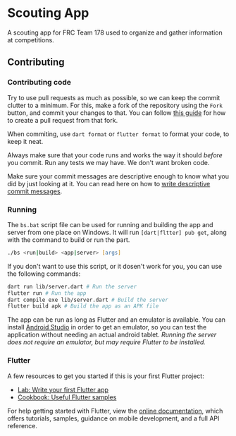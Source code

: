 # Scouting App

A scouting app for FRC Team 178 used to organize and gather information at competitions.

## Contributing

### Contributing code

Try to use pull requests as much as possible, so we can keep the commit clutter to a minimum. For this, make a fork of the repository using the `Fork` button, and commit your changes to that. You can follow [this guide](https://docs.github.com/en/pull-requests/collaborating-with-pull-requests/proposing-changes-to-your-work-with-pull-requests/creating-a-pull-request-from-a-fork) for how to create a pull request from that fork.

When commiting, use `dart format` or `flutter format` to format your code, to keep it neat.

Always make sure that your code runs and works the way it should *before* you commit. Run any tests we may have. We don't want broken code.

Make sure your commit messages are descriptive enough to know what you did by just looking at it. You can read here on how to [write descriptive commit messages](https://cbea.ms/git-commit/).

### Running

The `bs.bat` script file can be used for running and building the app and server from one place on Windows. It will run `[dart|fltter] pub get`, along with the command to build or run the part.
```zsh
./bs <run|build> <app|server> [args]
```

If you don't want to use this script, or it dosen't work for you, you can use the following commands:
```zsh
dart run lib/server.dart # Run the server
flutter run # Run the app
dart compile exe lib/server.dart # Build the server
flutter build apk # Build the app as an APK file
```

The app can be run as long as Flutter and an emulator is available. You can install [Android Studio](https://developer.android.com/studio/) in order to get an emulator, so you can test the application without needing an actual android tablet. *Running the server does not require an emulator, but may require Flutter to be installed.*

### Flutter

A few resources to get you started if this is your first Flutter project:

- [Lab: Write your first Flutter app](https://flutter.dev/docs/get-started/codelab)
- [Cookbook: Useful Flutter samples](https://flutter.dev/docs/cookbook)

For help getting started with Flutter, view the
[online documentation](https://flutter.dev/docs), which offers tutorials,
samples, guidance on mobile development, and a full API reference.
